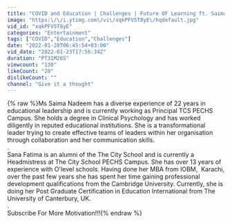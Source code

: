 ```yaml
---
title: "COVID and Education | Challenges | Future OF Learning ft. Saima Nadeem and Sana Fatima"
image: "https:\/\/i.ytimg.com\/vi\/xqkPFV5T8yE\/hqdefault.jpg"
vid_id: "xqkPFV5T8yE"
categories: "Entertainment"
tags: ["COVID","Education","Challenges"]
date: "2022-01-28T06:45:54+03:00"
vid_date: "2022-01-23T17:56:34Z"
duration: "PT31M26S"
viewcount: "130"
likeCount: "20"
dislikeCount: ""
channel: "Give it a thought"
---
```

{% raw %}Ms Saima Nadeem has a diverse experience of 22 years in educational leadership and is currently working as Principal TCS PECHS Campus. She holds a degree in Clinical Psychology and has worked diligently in reputed educational institutions. She is a transformational leader trying to create effective teams of leaders within her organisation through collaboration and her communication skills.<br />.<br />Sana Fatima is an alumni of the The City School and is currently a Headmistress at The City School PECHS Campus. She has over 13 years of experience with O'level schools. Having done her MBA from IOBM,  Karachi, over the past few years she has spent her time gaining professional development qualifications from the Cambridge University. Currently, she is doing her Post Graduate Certification in Education International from The University of Canterbury, UK. <br />.<br />Subscribe For More Motivation!!!{% endraw %}
